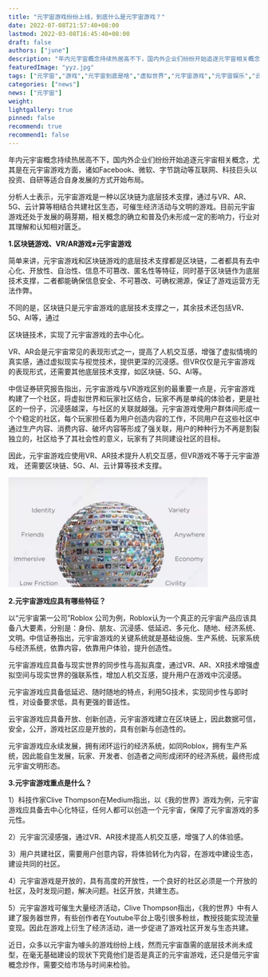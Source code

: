 ```yaml
---
title: "元宇宙游戏纷纷上线，到底什么是元宇宙游戏？"
date: 2022-07-08T21:57:40+08:00
lastmod: 2022-03-08T16:45:40+08:00
draft: false
authors: ["june"]
description: "年内元宇宙概念持续热居高不下，国内外企业们纷纷开始追逐元宇宙相关概念，尤其是在元宇宙游戏方面，诸如Facebook、微软、字节跳动等互联网、科技巨头以投资、自研等适合自身发展的方式开始布局。"
featuredImage: "yyz.jpg"
tags: ["元宇宙","游戏","元宇宙到底是啥","虚拟世界","元宇宙游戏","元宇宙娱乐","云计算"]
categories: ["news"]
news: ["元宇宙"]
weight: 
lightgallery: true
pinned: false
recommend: true
recommend1: false
---
```



年内元宇宙概念持续热居高不下，国内外企业们纷纷开始追逐元宇宙相关概念，尤其是在元宇宙游戏方面，诸如Facebook、微软、字节跳动等互联网、科技巨头以投资、自研等适合自身发展的方式开始布局。

分析人士表示，元宇宙游戏是一种以区块链为底层技术支撑，通过与VR、AR、5G、云计算等相结合共建社区生态，可催生经济活动与文明的游戏。目前元宇宙游戏还处于发展的萌芽期，相关概念的确立和普及仍未形成一定的影响力，行业对其理解和认知相对匮乏。

**1.区块链游戏、VR/AR游戏≠元宇宙游戏**

简单来讲，元宇宙游戏和区块链游戏的底层技术支撑都是区块链，二者都具有去中心化、开放性、自治性、信息不可篡改、匿名性等特征，同时基于区块链作为底层技术支撑，二者都能确保信息安全、不可篡改、可确权溯源，保证了游戏运营方无法作弊。

不同的是，区块链只是元宇宙游戏的底层技术支撑之一，其余技术还包括VR、5G、AI等，通过

区块链技术，实现了元宇宙游戏的去中心化。

VR、AR会是元宇宙常见的表现形式之一，提高了人机交互感，增强了虚拟情境的真实感，通过虚拟现实与视觉技术，提供更深的沉浸感。但VR仅仅是元宇宙游戏的表现形式，还需要其他底层技术支撑，如区块链、5G、AI等。

中信证券研究报告指出，元宇宙游戏与VR游戏区别的最重要一点是，元宇宙游戏构建了一个社区，将虚拟世界和玩家社区结合，玩家不再是单纯的体验者，更是社区的一份子，沉浸感越深，与社区的关联就越强。元宇宙游戏使用户群体间形成一个个稳定的社区，每个玩家担任着为用户创造内容的工作，不同用户在这些社区中通过生产内容、消费内容、破坏内容等形成了强关联，用户的种种行为不再是割裂独立的，社区给予了其社会性的意义，玩家有了共同建设社区的目标。

因此，元宇宙游戏应使用VR、AR技术提升人机交互感，但VR游戏不等于元宇宙游戏， 还需要区块链、5G、AI、云计算等技术支撑。



![smsyyzyx.img](shs.png)



**2.元宇宙游戏应具有哪些特征？**

以“元宇宙第一公司”Roblox 公司为例，Roblox认为一个真正的元宇宙产品应该具备八大要素，分别是：身份、朋友、沉浸感、低延迟、多元化、随地、经济系统、文明。中信证券指出，元宇宙游戏的关键系统就是基础设施、生产系统、玩家系统与经济系统，依靠内容，依靠用户体验，提升创造性。

元宇宙游戏应具备与现实世界的同步性与高拟真度，通过VR、AR、XR技术增强虚拟空间与现实世界的强联系性，增加人机交互感，提升用户在游戏中沉浸感。

元宇宙游戏应具备低延迟、随时随地的特点，利用5G技术，实现同步性与即时性，对设备要求低，具有更强的普适性。

云宇宙游戏应具备开放、创新创造，元宇宙游戏建立在区块链上，因此数据可信，安全，公开，游戏社区应是开放的，具有创新与创造性的。

元宇宙游戏应永续发展，拥有闭环运行的经济系统，如同Roblox，拥有生产系统，因此能自生发展，玩家、开发者、创造者之间形成闭环的经济系统，最终形成元宇宙文明形态。

**3.元宇宙游戏重点是什么？**

1）科技作家Clive Thompson在Medium指出，以《我的世界》游戏为例，元宇宙游戏应具备去中心化特征，任何人都可以创造一个元宇宙，保障了元宇宙游戏的多元性。

2）元宇宙沉浸感强，通过VR、AR技术提高人机交互感，增强了人的体验感。

3）用户共建社区，需要用户创意内容，将体验转化为内容，在游戏中建设生态，建设共同的社区。

4）元宇宙游戏是开放的，具有高度的开放性，一个良好的社区必须是一个开放的社区，及时发现问题，解决问题。社区开放，共建生态。

5）元宇宙游戏可催生大量经济活动，Clive Thompson指出，《我的世界》中有人建了服务器世界，有些创作者在Youtube平台上吸引很多粉丝，教授技能实现流量变现。因此在游戏上衍生了经济活动，进一步促进了游戏社区开发与生态共建。

近日，众多以元宇宙为噱头的游戏纷纷上线，然而元宇宙亟需的底层技术尚未成型，在毫无基础建设的现状下究竟他们是否是真正的元宇宙游戏，还只是借元宇宙概念炒作，需要交给市场与时间来检验。